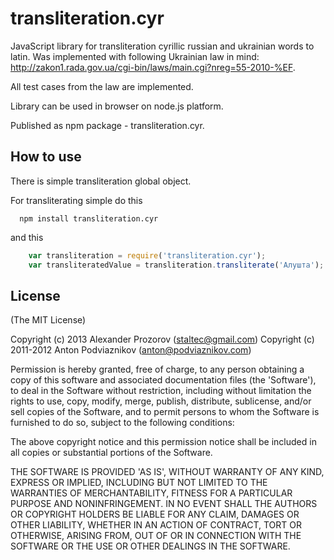 # transliteration.cyr

JavaScript library for transliteration cyrillic russian and ukrainian words to latin.
Was implemented with following Ukrainian law in mind: http://zakon1.rada.gov.ua/cgi-bin/laws/main.cgi?nreg=55-2010-%EF.

All test cases from the law are implemented.

Library can be used in browser on node.js platform.

Published as npm package - transliteration.cyr.

## How to use

There is simple transliteration global object.

For transliterating simple do this

```
  npm install transliteration.cyr
```
and this

```javascript
    var transliteration = require('transliteration.cyr');
    var transliteratedValue = transliteration.transliterate('Алушта');
```

## License

(The MIT License)

Copyright (c) 2013 Alexander Prozorov (staltec@gmail.com)
Copyright (c) 2011-2012 Anton Podviaznikov (anton@podviaznikov.com)

Permission is hereby granted, free of charge, to any person obtaining a copy of this software and associated documentation files (the 'Software'), to deal in the Software without restriction, including without limitation the rights to use, copy, modify, merge, publish, distribute, sublicense, and/or sell copies of the Software, and to permit persons to whom the Software is furnished to do so, subject to the following conditions:

The above copyright notice and this permission notice shall be included in all copies or substantial portions of the Software.

THE SOFTWARE IS PROVIDED 'AS IS', WITHOUT WARRANTY OF ANY KIND, EXPRESS OR IMPLIED, INCLUDING BUT NOT LIMITED TO THE WARRANTIES OF MERCHANTABILITY, FITNESS FOR A PARTICULAR PURPOSE AND NONINFRINGEMENT. IN NO EVENT SHALL THE AUTHORS OR COPYRIGHT HOLDERS BE LIABLE FOR ANY CLAIM, DAMAGES OR OTHER LIABILITY, WHETHER IN AN ACTION OF CONTRACT, TORT OR OTHERWISE, ARISING FROM, OUT OF OR IN CONNECTION WITH THE SOFTWARE OR THE USE OR OTHER DEALINGS IN THE SOFTWARE.

